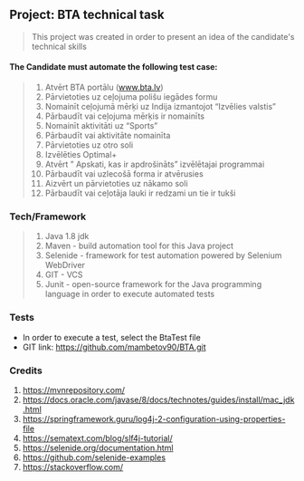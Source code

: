 ## Project: BTA technical task

> This project was created in order to present an idea of the candidate's technical skills

#### The Candidate must automate the following test case:

> 1. Atvērt BTA portālu (www.bta.lv)
>2. Pārvietoties uz ceļojuma polišu iegādes formu
>3. Nomainīt ceļojumā mērķi uz Indija izmantojot “Izvēlies valstis”
>4. Pārbaudīt vai ceļojuma mērķis ir nomainīts
>5. Nomainīt  aktivitāti uz “Sports”
>6. Pārbaudīt vai aktivitāte nomainīta
>7. Pārvietoties uz otro soli
>8. Izvēlēties Optimal+
>9. Atvērt ” Apskati, kas ir apdrošināts” izvēlētajai programmai
>10. Pārbaudīt vai uzlecošā forma ir atvērusies
>11. Aizvērt un pārvietoties uz nākamo soli
>12. Pārbaudīt vai ceļotāja lauki ir redzami un tie ir tukši

### Tech/Framework

> 1. Java 1.8 jdk
>2. Maven - build automation tool for this Java project
>3. Selenide - framework for test automation powered by Selenium WebDriver
>4. GIT - VCS
>5. Junit - open-source framework for the Java programming language in order to execute automated tests

### Tests

- In order to execute a test, select the BtaTest file
- GIT link: https://github.com/mambetov90/BTA.git

### Credits

1. https://mvnrepository.com/
2. https://docs.oracle.com/javase/8/docs/technotes/guides/install/mac_jdk.html
3. https://springframework.guru/log4j-2-configuration-using-properties-file
4. https://sematext.com/blog/slf4j-tutorial/
5. https://selenide.org/documentation.html
6. https://github.com/selenide-examples
7. https://stackoverflow.com/
